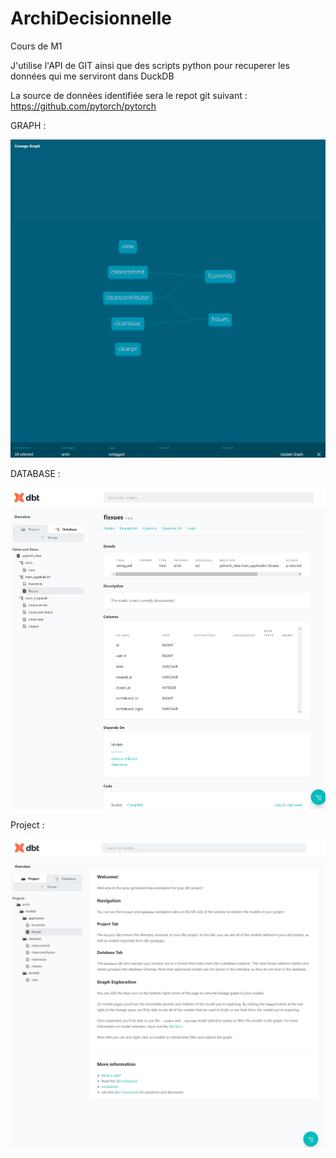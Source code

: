 # ArchiDecisionnelle
Cours de M1

J'utilise l'API de GIT ainsi que des scripts python pour recuperer les données qui me serviront dans DuckDB

La source de données identifiée sera le repot git suivant :
https://github.com/pytorch/pytorch


GRAPH : 

![img.png](img.png)


DATABASE : 

![img_1.png](img_1.png)



Project : 

![img_2.png](img_2.png)